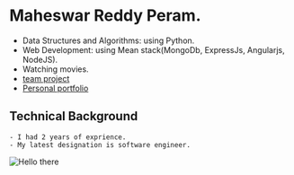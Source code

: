 # Maheswar Reddy Peram.

*  Data Structures and Algorithms: using Python.
*  Web Development: using Mean stack(MongoDb, ExpressJs, Angularjs, NodeJS). 
*  Watching movies.
* [team project](https://github.com/maheswarreddy01/GVSU-CIS641-Amigos)
* [Personal portfolio](https://maheswar-reddy.web.app/)

## Technical Background
    - I had 2 years of exprience.
    - My latest designation is software engineer.


![Hello there](https://www.thecoderpedia.com/wp-content/uploads/2020/06/Programming-Memes-Programmer-while-sleeping.jpg?x34900)